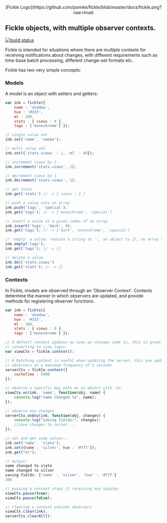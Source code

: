 

<p align="center">
[Fickle Logo](https://github.com/pomke/fickle/blob/master/docs/fickle.png?raw=true)
</p>

## Fickle objects, with multiple observer contexts.

[![build status](https://secure.travis-ci.org/pomke/fickle.png)](http://travis-ci.org/pomke/fickle)

Fickle is intended for situations where there are multiple contexts for 
receiving notifications about changes, with different requirements such
as time-base batch processing, different change-set formats etc.

Fickle has two very simple concepts: 

### Models 

A model is an object with setters and getters:

````javascript
var ink = fickle({
    name : 'shadow',
    hue : '#333',
    ml : 200,
    stats : { views : 0 },
    tags : ['monochrome'] });

// single value set
ink.set('name', 'smoke');

// multi value set
ink.set({'stats.views' : 1, 'ml' : 80});

// increment views by 2
ink.increment('stats.views', 2);

// decrement views by 1
ink.decrement('stats.views', 1);

// get stats
ink.get('stats') // -> { views : 2 }

// push a value onto an array
ink.push('tags', 'special');
ink.get('tags'); // -> ['monochrome', 'special']

// insert a value at a given index of an array
ink.insert('tags', 'dark', 0);
ink.get('tags'); // -> ['dark', 'monochrome', 'special']

// 'empty' a value: reduces a string to '', an object to {}, an array to []
ink.empty('tags');
ink.get('tags'); // -> []

// delete a value
ink.del('stats.views') 
ink.get('stats'); // -> {}
````

### Contexts

In Fickle, models are observed through an 'Observer Context'. Contexts 
determine the manner in which observers are updated, and provide methods
for registering observer functions.


````javascript 
var ink = fickle({
    name : 'shadow',
    hue : '#333',
    ml : 200,
    stats : { views : 0 },
    tags : ['monochrome'] });

// A default context updates as soon as changes come in, this is great for
// connecting to view logic.
var viewCtx = fickle.context(); 

// A batching context is useful when updating the server, this one updates
// observers at a maximum frequency of 5 seconds
serverCtx = fickle.context({
    cacheTime : 5000
});

// observe a specific key path on an object with 'on'
viewCtx.on(ink, 'name', function(obj, name) { 
    console.log("name changed to", name); 
});

// observe any changes
serverCtx.onAny(ink, function(obj, changes) { 
    console.log("saving fields:", changes); 
    //save changes to server ...
});

// set and get some values..
ink.set('name', 'slate');
ink.set({name : 'silver', hue : '#777'});
ink.get("ml");

// output:
name changed to slate
name changed to silver
saving fields: {'name' : 'silver', 'hue' : '#777'}
200

// pausing a context stops it receiving any updates
viewCtx.pause(true);
viewCtx.pause(false);

// clearing a context unbinds observers
viewCtx.clear(ink);
serverCtx.clearAll();
````

    
